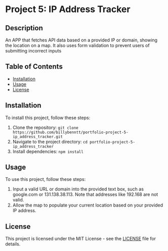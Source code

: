 # Project 5: IP Address Tracker

## Description

An APP that fetches API data based on a provided IP or domain, showing the location on a map. It also uses form validation to prevent users of submitting incorrect inputs

## Table of Contents

- [Installation](#installation)
- [Usage](#usage)
- [License](#license)

## Installation

To install this project, follow these steps:

1. Clone the repository: `git clone https://github.com/billybenntt/portfolio-project-5-ip_address_tracker.git`
2. Navigate to the project directory: `cd portfolio-project-5-ip_address_tracker`
3. Install dependencies: `npm install`

## Usage

To use this project, follow these steps:

1. Input a valid URL or domain into the provided text box, such as google.com or 131.138.38.113. Note that addresses like 192.168 are not valid.
2. Allow the map to populate your current location based on your provided IP address.

## License

This project is licensed under the MIT License - see the [LICENSE](LICENSE) file for details.
